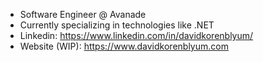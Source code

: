 - Software Engineer @ Avanade
- Currently specializing in technologies like .NET
- Linkedin: https://www.linkedin.com/in/davidkorenblyum/
- Website (WIP): https://www.davidkorenblyum.com

<!---
davidkorenblyum/davidkorenblyum is a ✨ special ✨ repository because its `README.md` (this file) appears on your GitHub profile.
You can click the Preview link to take a look at your changes.
--->
